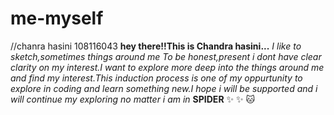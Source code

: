 # me-myself
//chanra hasini 108116043
**hey there!!This is Chandra hasini...**
_I like to sketch,sometimes things around me_
*To be honest,present i dont have clear clarity on my interest.I want to explore more deep into the things around me and find my interest.This induction process is one of my oppurtunity to explore in coding and learn something new.I hope i will be supported and i will continue my exploring no matter i am in* **SPIDER** 
:sparkles: :sparkles: :cat:
